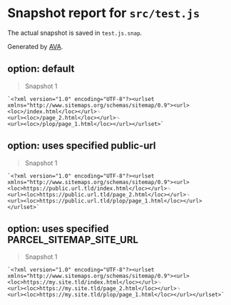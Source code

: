 # Snapshot report for `src/test.js`

The actual snapshot is saved in `test.js.snap`.

Generated by [AVA](https://avajs.dev).

## option: default

> Snapshot 1

    `<?xml version="1.0" encoding="UTF-8"?><urlset xmlns="http://www.sitemaps.org/schemas/sitemap/0.9"><url><loc>/index.html</loc></url>␊
    <url><loc>/page_2.html</loc></url>␊
    <url><loc>/plop/page_1.html</loc></url></urlset>`

## option: uses specified public-url

> Snapshot 1

    `<?xml version="1.0" encoding="UTF-8"?><urlset xmlns="http://www.sitemaps.org/schemas/sitemap/0.9"><url><loc>https://public.url.tld/index.html</loc></url>␊
    <url><loc>https://public.url.tld/page_2.html</loc></url>␊
    <url><loc>https://public.url.tld/plop/page_1.html</loc></url></urlset>`

## option: uses specified PARCEL_SITEMAP_SITE_URL

> Snapshot 1

    `<?xml version="1.0" encoding="UTF-8"?><urlset xmlns="http://www.sitemaps.org/schemas/sitemap/0.9"><url><loc>https://my.site.tld/index.html</loc></url>␊
    <url><loc>https://my.site.tld/page_2.html</loc></url>␊
    <url><loc>https://my.site.tld/plop/page_1.html</loc></url></urlset>`
